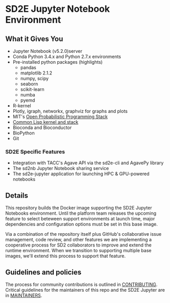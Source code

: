 # SD2E Jupyter Notebook Environment

## What it Gives You

* Jupyter Notebook \(v5.2.0\)server
* Conda Python 3.4.x and Python 2.7.x environments
* Pre-installed python packages (highlights)
  * pandas
  * matplotlib 2.1.2
  * numpy, scipy
  * seaborn
  * scikit-learn
  * numba
  * pyemd
* R-kernel
* Plotly, igraph, networkx, graphviz for graphs and plots
* MIT's [Open Probabilistic Programming Stack](http://probcomp.org/)
* [Common Lisp kernel and stack](http://www.sbcl.org/)
* Bioconda and Bioconductor
* BioPython
* Git

### SD2E Specific Features

* Integration with TACC's Agave API via the sd2e-cli and AgavePy library
* The sd2nb Jupyter Notebook sharing service
* The sd2e-jupyter application for launching HPC & GPU-powered notebooks

## Details

This repository builds the Docker image supporting the SD2E Jupyter Notebooks environment. Until the platform team releases the upcoming feature to select beteween support environments at launch time, major dependencies and configuration options must be set in this base image. 

Via a combination of the repository itself plus GitHub's collaborative issue management, code review, and other features we are implementing a cooperative process for SD2 collaborators to improve and extend the runtime environment. When we transition to supporting multiple base images, we'll extend this process to support that feature.

## Guidelines and policies

The process for community contributions is outlined in [CONTRIBUTING](./CONTRIBUTING.md). Critical guidelines for the maintainers of this repo and the SD2E Jupyter are in [MAINTAINERS](./MAINTAINERS.md). 

